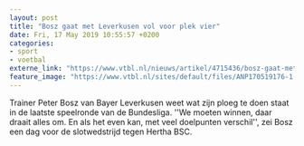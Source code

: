 ```yaml
---
layout: post
title: "Bosz gaat met Leverkusen vol voor plek vier"
date: Fri, 17 May 2019 10:55:57 +0200
categories: 
- sport 
- voetbal 
externe_link: "https://www.vtbl.nl/nieuws/artikel/4715436/bosz-gaat-met-leverkusen-vol-voor-plek-vier"
feature_image: "https://www.vtbl.nl/sites/default/files/ANP170519176-1.jpg"
---
```


Trainer Peter Bosz van Bayer Leverkusen weet wat zijn ploeg te doen staat in de laatste speelronde van de Bundesliga. ''We moeten winnen, daar draait alles om. En als het even kan, met veel doelpunten verschil'', zei Bosz een dag voor de slotwedstrijd tegen Hertha BSC.
